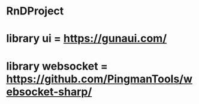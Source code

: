 # RnDProject

# library ui = https://gunaui.com/
# library websocket = https://github.com/PingmanTools/websocket-sharp/
